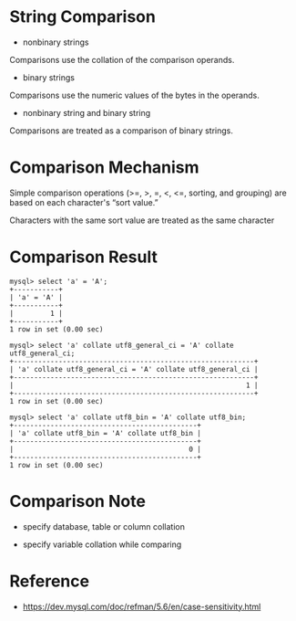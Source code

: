 
String Comparison
=================

  * nonbinary strings

Comparisons use the collation of the comparison operands.


  * binary strings


Comparisons use the numeric values of the bytes in the operands.


  * nonbinary string and binary string

Comparisons are treated as a comparison of binary strings.


Comparison Mechanism
====================

Simple comparison operations (>=, >, =, <, <=, sorting, and grouping) are based on each character's “sort value.”

Characters with the same sort value are treated as the same character


Comparison Result
=================

```
mysql> select 'a' = 'A';
+-----------+
| 'a' = 'A' |
+-----------+
|         1 |
+-----------+
1 row in set (0.00 sec)

mysql> select 'a' collate utf8_general_ci = 'A' collate utf8_general_ci;
+-----------------------------------------------------------+
| 'a' collate utf8_general_ci = 'A' collate utf8_general_ci |
+-----------------------------------------------------------+
|                                                         1 |
+-----------------------------------------------------------+
1 row in set (0.00 sec)

mysql> select 'a' collate utf8_bin = 'A' collate utf8_bin;
+---------------------------------------------+
| 'a' collate utf8_bin = 'A' collate utf8_bin |
+---------------------------------------------+
|                                           0 |
+---------------------------------------------+
1 row in set (0.00 sec)
```


Comparison Note
===============

  * specify database, table or column collation

  * specify variable collation while comparing


Reference
=========

  * <https://dev.mysql.com/doc/refman/5.6/en/case-sensitivity.html>
